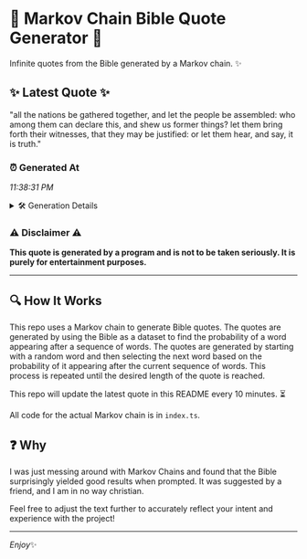 # 📖 Markov Chain Bible Quote Generator 📖

Infinite quotes from the Bible generated by a Markov chain. ✨

## ✨ Latest Quote ✨
"all the nations be gathered together, and let the people be assembled: who among them can declare this, and shew us former things? let them bring forth their witnesses, that they may be justified: or let them hear, and say, it is truth."

### ⏰ Generated At
*11:38:31 PM*

<details>
    <summary>🛠️ Generation Details</summary>
    <p>
        <strong>🌱 Seed:</strong> all<br>
        <strong>🔄 Iterations:</strong> 42<br>
        <strong>📜 Context History:</strong><br>[ all ]: the<br>[ all, the ]: nations<br>[ all, the, nations ]: be<br>[ all, the, nations, be ]: gathered<br>[ all, the, nations, be, gathered ]: together,<br>[ all, the, nations, be, gathered, together, ]: and<br>[ the, nations, be, gathered, together,, and ]: let<br>[ nations, be, gathered, together,, and, let ]: the<br>[ be, gathered, together,, and, let, the ]: people<br>[ gathered, together,, and, let, the, people ]: be<br>[ together,, and, let, the, people, be ]: assembled:<br>[ and, let, the, people, be, assembled: ]: who<br>[ let, the, people, be, assembled:, who ]: among<br>[ the, people, be, assembled:, who, among ]: them<br>[ people, be, assembled:, who, among, them ]: can<br>[ be, assembled:, who, among, them, can ]: declare<br>[ assembled:, who, among, them, can, declare ]: this,<br>[ who, among, them, can, declare, this, ]: and<br>[ among, them, can, declare, this,, and ]: shew<br>[ them, can, declare, this,, and, shew ]: us<br>[ can, declare, this,, and, shew, us ]: former<br>[ declare, this,, and, shew, us, former ]: things?<br>[ this,, and, shew, us, former, things? ]: let<br>[ and, shew, us, former, things?, let ]: them<br>[ shew, us, former, things?, let, them ]: bring<br>[ us, former, things?, let, them, bring ]: forth<br>[ former, things?, let, them, bring, forth ]: their<br>[ things?, let, them, bring, forth, their ]: witnesses,<br>[ let, them, bring, forth, their, witnesses, ]: that<br>[ them, bring, forth, their, witnesses,, that ]: they<br>[ bring, forth, their, witnesses,, that, they ]: may<br>[ forth, their, witnesses,, that, they, may ]: be<br>[ their, witnesses,, that, they, may, be ]: justified:<br>[ witnesses,, that, they, may, be, justified: ]: or<br>[ that, they, may, be, justified:, or ]: let<br>[ they, may, be, justified:, or, let ]: them<br>[ may, be, justified:, or, let, them ]: hear,<br>[ be, justified:, or, let, them, hear, ]: and<br>[ justified:, or, let, them, hear,, and ]: say,<br>[ or, let, them, hear,, and, say, ]: it<br>[ let, them, hear,, and, say,, it ]: is<br>[ them, hear,, and, say,, it, is ]: truth.<br>
    </p>
</details>

### ⚠️ Disclaimer ⚠️
**This quote is generated by a program and is not to be taken seriously. It is purely for entertainment purposes.**

---

## 🔍 How It Works

This repo uses a Markov chain to generate Bible quotes. The quotes are generated by using the Bible as a dataset to find the probability of a word appearing after a sequence of words. The quotes are generated by starting with a random word and then selecting the next word based on the probability of it appearing after the current sequence of words. This process is repeated until the desired length of the quote is reached.

This repo will update the latest quote in this README every 10 minutes. ⏳

All code for the actual Markov chain is in `index.ts`.

## ❓ Why

I was just messing around with Markov Chains and found that the Bible surprisingly yielded good results when prompted. 
It was suggested by a friend, and I am in no way christian.

Feel free to adjust the text further to accurately reflect your intent and experience with the project!

---

*Enjoy*✨
